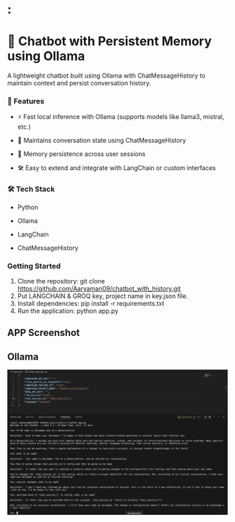 # :

# 🧠 Chatbot with Persistent Memory using Ollama
A lightweight chatbot built using Ollama with ChatMessageHistory to maintain context and persist conversation history.

### 🚀 Features
- ⚡ Fast local inference with Ollama (supports models like llama3, mistral, etc.)

- 💬 Maintains conversation state using ChatMessageHistory

- 🧠 Memory persistence across user sessions

- 🛠️ Easy to extend and integrate with LangChain or custom interfaces

### 🛠️ Tech Stack
- Python

- Ollama

- LangChain 

- ChatMessageHistory

### Getting Started
1. Clone the repository: git clone https://github.com/Aaryaman09/chatbot_with_history.git
2. Put LANGCHAIN & GROQ key, project name in key.json file.
3. Install dependencies: pip install -r requirements.txt
4. Run the application: python app.py

## APP Screenshot

## Ollama 
![Alt text](https://raw.githubusercontent.com/Aaryaman09/chatbot_with_history/refs/heads/main/screenshot/terminal_view.png)
